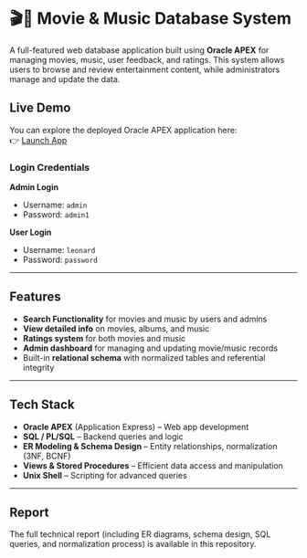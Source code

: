 # 🎬🎵 Movie & Music Database System

A full-featured web database application built using **Oracle APEX** for managing movies, music, user feedback, and ratings. This system allows users to browse and review entertainment content, while administrators manage and update the data.

## Live Demo

You can explore the deployed Oracle APEX application here:  
👉 [Launch App](https://apex.oracle.com/pls/apex/r/cps510/test10878/login?session=7543515860665)

### Login Credentials

**Admin Login**  
- Username: `admin`  
- Password: `admin1`

**User Login**  
- Username: `leonard`  
- Password: `password`

---

## Features

- **Search Functionality** for movies and music by users and admins
- **View detailed info** on movies, albums, and music
- **Ratings system** for both movies and music
- **Admin dashboard** for managing and updating movie/music records
- Built-in **relational schema** with normalized tables and referential integrity

---

## Tech Stack

- **Oracle APEX** (Application Express) – Web app development
- **SQL / PL/SQL** – Backend queries and logic
- **ER Modeling & Schema Design** – Entity relationships, normalization (3NF, BCNF)
- **Views & Stored Procedures** – Efficient data access and manipulation
- **Unix Shell** – Scripting for advanced queries

---

## Report

The full technical report (including ER diagrams, schema design, SQL queries, and normalization process) is available in this repository.

